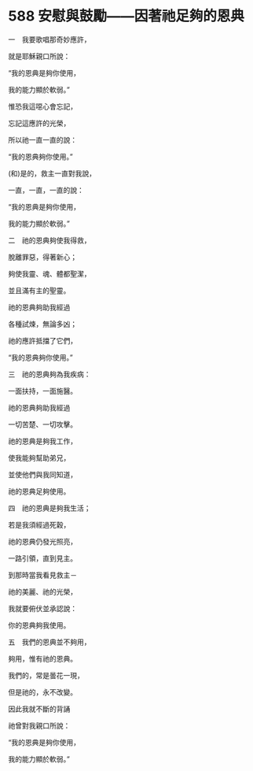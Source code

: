 # 588 安慰與鼓勵——因著祂足夠的恩典

一　我要歌唱那奇妙應許，

就是耶穌親口所說：

“我的恩典是夠你使用，

我的能力顯於軟弱。”

惟恐我這噁心會忘記，

忘記這應許的光榮，

所以祂一直一直的說：

“我的恩典夠你使用。”

(和)是的，救主一直對我說，

一直，一直，一直的說：

“我的恩典是夠你使用，

我的能力顯於軟弱。”

二　祂的恩典夠使我得救，

脫離罪惡，得著新心；

夠使我靈、魂、體都聖潔，

並且滿有主的聖靈。

祂的恩典夠助我經過

各種試煉，無論多凶；

祂的應許抵擋了它們，

“我的恩典夠你使用。”

三　祂的恩典夠為我疾病：

一面扶持，一面施醫。

祂的恩典夠助我經過

一切苦楚、一切攻擊。

祂的恩典是夠我工作，

使我能夠幫助弟兄，

並使他們與我同知道，

祂的恩典足夠使用。

四　祂的恩典是夠我生活；

若是我須經過死穀，

祂的恩典仍發光照亮，

一路引領，直到見主。

到那時當我看見救主－

祂的美麗、祂的光榮，

我就要俯伏並承認說：

你的恩典夠我使用。

五　我們的恩典並不夠用，

夠用，惟有祂的恩典。

我們的，常是曇花一現，

但是祂的，永不改變。

因此我就不斷的背誦

祂曾對我親口所說：

“我的恩典是夠你使用，

我的能力顯於軟弱。”


